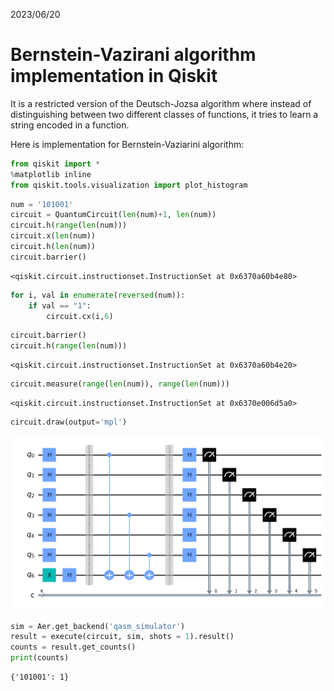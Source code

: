 2023/06/20
# Bernstein-Vazirani algorithm implementation in Qiskit
It is a restricted version of the Deutsch-Jozsa algorithm where instead of distinguishing between two different classes of functions, it tries to learn a string encoded in a function.

Here is implementation for Bernstein-Vaziarini algorithm:
```python
from qiskit import *
%matplotlib inline
from qiskit.tools.visualization import plot_histogram
```


```python
num = '101001'
circuit = QuantumCircuit(len(num)+1, len(num))
circuit.h(range(len(num)))
circuit.x(len(num))
circuit.h(len(num))
circuit.barrier()
```




    <qiskit.circuit.instructionset.InstructionSet at 0x6370a60b4e80>




```python
for i, val in enumerate(reversed(num)):
    if val == "1":
        circuit.cx(i,6)
```


```python
circuit.barrier()
circuit.h(range(len(num)))
```




    <qiskit.circuit.instructionset.InstructionSet at 0x6370a60b4e20>




```python
circuit.measure(range(len(num)), range(len(num)))
```




    <qiskit.circuit.instructionset.InstructionSet at 0x6370e006d5a0>




```python
circuit.draw(output='mpl')
```




    
![png](/static/img/output_5_0.png)
    




```python
sim = Aer.get_backend('qasm_simulator')
result = execute(circuit, sim, shots = 1).result()
counts = result.get_counts()
print(counts)
```

    {'101001': 1}


